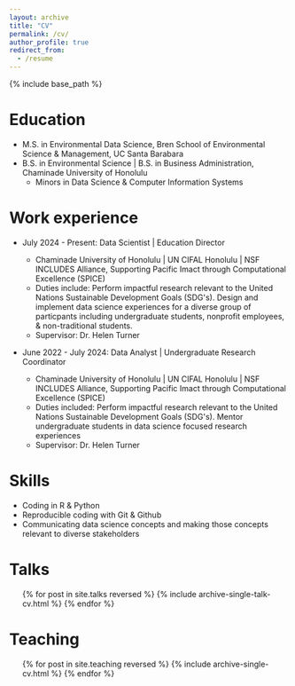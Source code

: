 ```yaml
---
layout: archive
title: "CV"
permalink: /cv/
author_profile: true
redirect_from:
  - /resume
---
```


{% include base_path %}

Education
======
* M.S. in Environmental Data Science, Bren School of Environmental Science & Management, UC Santa Barabara
* B.S. in Environmental Science | B.S. in Business Administration, Chaminade University of Honolulu
  * Minors in Data Science & Computer Information Systems

Work experience
======
* July 2024 - Present: Data Scientist | Education Director
  * Chaminade University of Honolulu | UN CIFAL Honolulu | NSF INCLUDES Alliance, Supporting Pacific Imact through Computational Excellence (SPICE)
  * Duties include: Perform impactful research relevant to the United Nations Sustainable Development Goals (SDG's). Design and implement data science experiences for a diverse group of particpants including undergraduate students, nonprofit employees, & non-traditional students.
  * Supervisor: Dr. Helen Turner

* June 2022 - July 2024: Data Analyst | Undergraduate Research Coordinator
  * Chaminade University of Honolulu | UN CIFAL Honolulu | NSF INCLUDES Alliance, Supporting Pacific Imact through Computational Excellence (SPICE)
  * Duties included: Perform impactful research relevant to the United Nations Sustainable Development Goals (SDG's). Mentor undergraduate students in data science focused research experiences
  * Supervisor: Dr. Helen Turner
  
Skills
======
* Coding in R & Python
* Reproducible coding with Git & Github
* Communicating data science concepts and making those concepts relevant to diverse stakeholders

  
Talks
======
  <ul>{% for post in site.talks reversed %}
    {% include archive-single-talk-cv.html  %}
  {% endfor %}</ul>
  
Teaching
======
  <ul>{% for post in site.teaching reversed %}
    {% include archive-single-cv.html %}
  {% endfor %}</ul>
  
